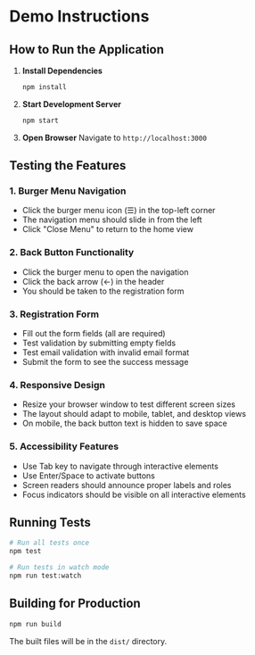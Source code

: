 # Demo Instructions

## How to Run the Application

1. **Install Dependencies**
   ```bash
   npm install
   ```

2. **Start Development Server**
   ```bash
   npm start
   ```

3. **Open Browser**
   Navigate to `http://localhost:3000`

## Testing the Features

### 1. Burger Menu Navigation
- Click the burger menu icon (☰) in the top-left corner
- The navigation menu should slide in from the left
- Click "Close Menu" to return to the home view

### 2. Back Button Functionality
- Click the burger menu to open the navigation
- Click the back arrow (←) in the header
- You should be taken to the registration form

### 3. Registration Form
- Fill out the form fields (all are required)
- Test validation by submitting empty fields
- Test email validation with invalid email format
- Submit the form to see the success message

### 4. Responsive Design
- Resize your browser window to test different screen sizes
- The layout should adapt to mobile, tablet, and desktop views
- On mobile, the back button text is hidden to save space

### 5. Accessibility Features
- Use Tab key to navigate through interactive elements
- Use Enter/Space to activate buttons
- Screen readers should announce proper labels and roles
- Focus indicators should be visible on all interactive elements

## Running Tests

```bash
# Run all tests once
npm test

# Run tests in watch mode
npm run test:watch
```

## Building for Production

```bash
npm run build
```

The built files will be in the `dist/` directory.
